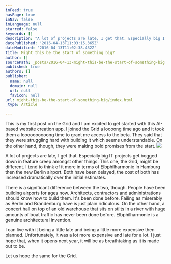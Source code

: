 ```yaml
---
inFeed: true
hasPage: true
inNav: false
inLanguage: null
starred: false
keywords: []
description: "A lot of projects are late, I get that. Especially big IT projects get bogged down in feature creep amongst other things. This one, the Grid, might be different. I tend to think of it more in terms of Elbphilharmonie in Hamburg then the new Berlin airport. Both have been delayed, the cost of both has increased dramatically over the initial estimates.\_"
datePublished: '2016-04-13T11:03:15.365Z'
dateModified: '2016-04-13T11:02:38.432Z'
title: Might this be the start of something big?
author: []
sourcePath: _posts/2016-04-13-might-this-be-the-start-of-something-big.md
published: true
authors: []
publisher:
  name: null
  domain: null
  url: null
  favicon: null
url: might-this-be-the-start-of-something-big/index.html
_type: Article

---
```

This is my first post on the Grid and I am excited to get started with this AI-based website creation app. I joined the Grid a loooong time ago and it took them a loooooooooong time to grant me access to the beta. They said that they were struggling hard with building it which seems understandable. On the other hand, though, they were making bold promises from the start.
![](https://the-grid-user-content.s3-us-west-2.amazonaws.com/4f9dd54c-7757-4766-b44f-65185d638fc7.jpg)

A lot of projects are late, I get that. Especially big IT projects get bogged down in feature creep amongst other things. This one, the Grid, might be different. I tend to think of it more in terms of Elbphilharmonie in Hamburg then the new Berlin airport. Both have been delayed, the cost of both has increased dramatically over the initial estimates. 

There is a significant difference between the two, though. People have been building airports for ages now. Architects, contractors and administrations should know how to build them. It's been done before. Failing as miserably as Berlin and Brandenburg have is just plain ridiculous. On the other hand, a concert hall on top of an old warehouse that sits on stilts in a river with huge amounts of boat traffic has never been done before. Elbphilharmonie is a genuine architectural invention.

I can live with it being a little late and being a little more expensive then planned. Unfortunately, it was a lot more expensive and late for a lot. I just hope that, when it opens next year, it will be as breathtaking as it is made out to be. 

Let us hope the same for the Grid.